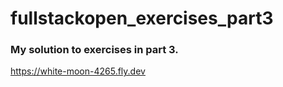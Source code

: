 # fullstackopen_exercises_part3
### My solution to exercises in part 3.
https://white-moon-4265.fly.dev